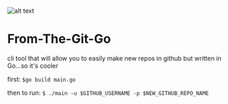 ![alt text][logo]

[logo]: https://cdn-images-1.medium.com/max/2000/0*V7hnAm-RUHa0-7HS.

# From-The-Git-Go

cli tool that will allow you to easily make new repos in github but written in Go...so it's cooler

first:
    `$go build main.go`

then to run:
    `$ ./main -u $GITHUB_USERNAME -p $NEW_GITHUB_REPO_NAME`


